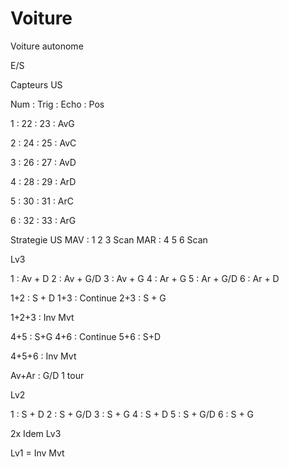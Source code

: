 # Voiture
Voiture autonome

E/S

Capteurs US 

Num : Trig : Echo : Pos

1 : 22 : 23 : AvG

2 : 24 : 25 : AvC

3 : 26 : 27 : AvD

4 : 28 : 29 : ArD

5 : 30 : 31 : ArC

6 : 32 : 33 : ArG

Strategie US
MAV : 1 2 3 Scan 
MAR : 4 5 6 Scan

Lv3

1 : Av + D
2 : Av + G/D
3 : Av + G
4 : Ar + G
5 : Ar + G/D
6 : Ar + D

1+2 : S + D
1+3 : Continue
2+3 : S + G

1+2+3 : Inv Mvt

4+5 : S+G
4+6 : Continue
5+6 : S+D

4+5+6 : Inv Mvt

Av+Ar : G/D 1 tour

Lv2

1 : S + D
2 : S + G/D
3 : S + G
4 : S + D
5 : S + G/D
6 : S + G

2x Idem Lv3

Lv1 = Inv Mvt



